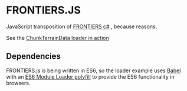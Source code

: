 # FRONTIERS.JS

JavaScript transposition of [FRONTIERS c#](https://github.com/AADProductions/FRONTIERS)
, because reasons.

See the [ChunkTerrainData loader in action](https://youtu.be/z7kTiz19V_o)

## Dependencies

FRONTIERS.js is being written in ES6, so the loader example uses
 [Babel](https://babeljs.io/) with an
 [ES6 Module Loader polyfill](https://github.com/ModuleLoader/es6-module-loader)
 to provide the ES6 functionality in browsers.
